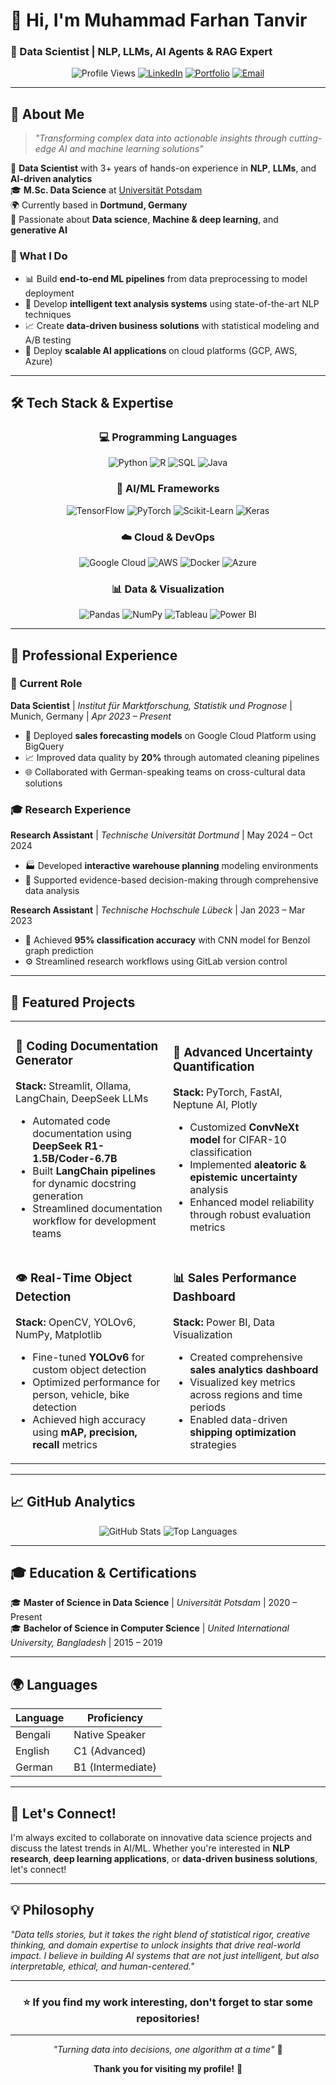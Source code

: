 # 👋 Hi, I'm Muhammad Farhan Tanvir
### 🚀 Data Scientist | NLP, LLMs, AI Agents & RAG Expert 

<div align="center">
  
![Profile Views](https://komarev.com/ghpvc/?username=muhammadfarhantanvir&color=blue)
[![LinkedIn](https://img.shields.io/badge/LinkedIn-0077B5?style=for-the-badge&logo=linkedin&logoColor=white)](https://www.linkedin.com/in/muhammad-farhan-tanvir)
[![Portfolio](https://img.shields.io/badge/Portfolio-FF5722?style=for-the-badge&logo=todoist&logoColor=white)](https://sites.google.com/view/muhammadfarhantanvir)
[![Email](https://img.shields.io/badge/Email-D14836?style=for-the-badge&logo=gmail&logoColor=white)](mailto:tanvirf07@gmail.com)

</div>

---

## 🚀 About Me

> *"Transforming complex data into actionable insights through cutting-edge AI and machine learning solutions"*

🔬 **Data Scientist** with 3+ years of hands-on experience in **NLP**, **LLMs**, and **AI-driven analytics**  
🎓 **M.Sc. Data Science** at [Universität Potsdam](https://www.uni-potsdam.de/de/)  
🌍 Currently based in **Dortmund, Germany**  
🧠 Passionate about **Data science**, **Machine & deep learning**, and **generative AI**  

### 🎯 What I Do
- 📊 Build **end-to-end ML pipelines** from data preprocessing to model deployment
- 🤖 Develop **intelligent text analysis systems** using state-of-the-art NLP techniques
- 📈 Create **data-driven business solutions** with statistical modeling and A/B testing
- 🚀 Deploy **scalable AI applications** on cloud platforms (GCP, AWS, Azure)

---

## 🛠️ Tech Stack & Expertise

<div align="center">

### 💻 Programming Languages
![Python](https://img.shields.io/badge/Python-3776AB?style=for-the-badge&logo=python&logoColor=white)
![R](https://img.shields.io/badge/R-276DC3?style=for-the-badge&logo=r&logoColor=white)
![SQL](https://img.shields.io/badge/SQL-4479A1?style=for-the-badge&logo=mysql&logoColor=white)
![Java](https://img.shields.io/badge/Java-ED8B00?style=for-the-badge&logo=java&logoColor=white)

### 🤖 AI/ML Frameworks
![TensorFlow](https://img.shields.io/badge/TensorFlow-FF6F00?style=for-the-badge&logo=tensorflow&logoColor=white)
![PyTorch](https://img.shields.io/badge/PyTorch-EE4C2C?style=for-the-badge&logo=pytorch&logoColor=white)
![Scikit-Learn](https://img.shields.io/badge/scikit--learn-F7931E?style=for-the-badge&logo=scikit-learn&logoColor=white)
![Keras](https://img.shields.io/badge/Keras-D00000?style=for-the-badge&logo=keras&logoColor=white)

### ☁️ Cloud & DevOps
![Google Cloud](https://img.shields.io/badge/Google_Cloud-4285F4?style=for-the-badge&logo=google-cloud&logoColor=white)
![AWS](https://img.shields.io/badge/Amazon_AWS-232F3E?style=for-the-badge&logo=amazon-aws&logoColor=white)
![Docker](https://img.shields.io/badge/Docker-2496ED?style=for-the-badge&logo=docker&logoColor=white)
![Azure](https://img.shields.io/badge/Microsoft_Azure-0089D0?style=for-the-badge&logo=microsoft-azure&logoColor=white)

### 📊 Data & Visualization
![Pandas](https://img.shields.io/badge/Pandas-150458?style=for-the-badge&logo=pandas&logoColor=white)
![NumPy](https://img.shields.io/badge/NumPy-013243?style=for-the-badge&logo=numpy&logoColor=white)
![Tableau](https://img.shields.io/badge/Tableau-E97627?style=for-the-badge&logo=tableau&logoColor=white)
![Power BI](https://img.shields.io/badge/Power_BI-F2C811?style=for-the-badge&logo=power-bi&logoColor=black)

</div>

---

## 💼 Professional Experience

### 🏢 Current Role
**Data Scientist** | *Institut für Marktforschung, Statistik und Prognose* | Munich, Germany | *Apr 2023 – Present*

- 🚀 Deployed **sales forecasting models** on Google Cloud Platform using BigQuery
- 📈 Improved data quality by **20%** through automated cleaning pipelines
- 🌐 Collaborated with German-speaking teams on cross-cultural data solutions

### 🎓 Research Experience
**Research Assistant** | *Technische Universität Dortmund* | May 2024 – Oct 2024
- 🏭 Developed **interactive warehouse planning** modeling environments
- 🔬 Supported evidence-based decision-making through comprehensive data analysis

**Research Assistant** | *Technische Hochschule Lübeck* | Jan 2023 – Mar 2023
- 🧠 Achieved **95% classification accuracy** with CNN model for Benzol graph prediction
- ⚙️ Streamlined research workflows using GitLab version control

---

## 🌟 Featured Projects

<table>
<tr>
<td width="50%">

### 🤖 Coding Documentation Generator
**Stack:** Streamlit, Ollama, LangChain, DeepSeek LLMs
- Automated code documentation using **DeepSeek R1-1.5B/Coder-6.7B**
- Built **LangChain pipelines** for dynamic docstring generation
- Streamlined documentation workflow for development teams

</td>
<td width="50%">

### 🎯 Advanced Uncertainty Quantification
**Stack:** PyTorch, FastAI, Neptune AI, Plotly
- Customized **ConvNeXt model** for CIFAR-10 classification
- Implemented **aleatoric & epistemic uncertainty** analysis
- Enhanced model reliability through robust evaluation metrics

</td>
</tr>
<tr>
<td width="50%">

### 👁️ Real-Time Object Detection
**Stack:** OpenCV, YOLOv6, NumPy, Matplotlib
- Fine-tuned **YOLOv6** for custom object detection
- Optimized performance for person, vehicle, bike detection
- Achieved high accuracy using **mAP, precision, recall** metrics

</td>
<td width="50%">

### 📊 Sales Performance Dashboard
**Stack:** Power BI, Data Visualization
- Created comprehensive **sales analytics dashboard**
- Visualized key metrics across regions and time periods
- Enabled data-driven **shipping optimization** strategies

</td>
</tr>
</table>

---

## 📈 GitHub Analytics

<div align="center">
  
![GitHub Stats](https://github-readme-stats.vercel.app/api?username=muhammadfarhantanvir&show_icons=true&theme=tokyonight&count_private=true)
![Top Languages](https://github-readme-stats.vercel.app/api/top-langs/?username=muhammadfarhantanvir&layout=compact&theme=tokyonight)

</div>

---

## 🎓 Education & Certifications

🎓 **Master of Science in Data Science** | *Universität Potsdam* | 2020 – Present  
🎓 **Bachelor of Science in Computer Science** | *United International University, Bangladesh* | 2015 – 2019

---

## 🌍 Languages

| Language | Proficiency |
|----------|-------------|
| Bengali | Native Speaker |
| English | C1 (Advanced) |
| German | B1 (Intermediate) |

---

## 🤝 Let's Connect!

I'm always excited to collaborate on innovative data science projects and discuss the latest trends in AI/ML. Whether you're interested in **NLP research**, **deep learning applications**, or **data-driven business solutions**, let's connect!


---

## 💡 Philosophy

*"Data tells stories, but it takes the right blend of statistical rigor, creative thinking, and domain expertise to unlock insights that drive real-world impact. I believe in building AI systems that are not just intelligent, but also interpretable, ethical, and human-centered."*

---

<div align="center">
  
### ⭐ If you find my work interesting, don't forget to star some repositories!

</div>

---

<div align="center">
  
*"Turning data into decisions, one algorithm at a time"* 🚀

**Thank you for visiting my profile!** 🌟

</div>
